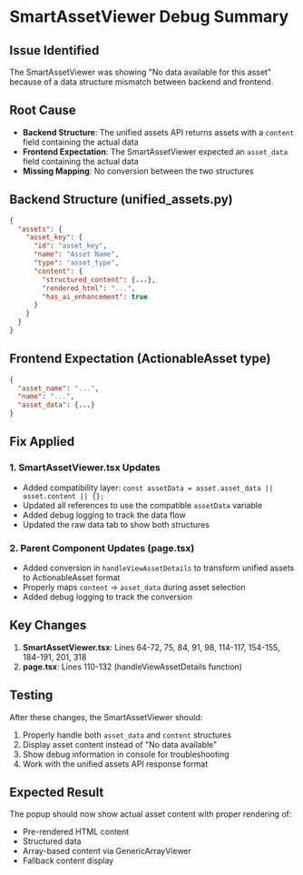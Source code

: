 # SmartAssetViewer Debug Summary

## Issue Identified
The SmartAssetViewer was showing "No data available for this asset" because of a data structure mismatch between backend and frontend.

## Root Cause
- **Backend Structure**: The unified assets API returns assets with a `content` field containing the actual data
- **Frontend Expectation**: The SmartAssetViewer expected an `asset_data` field containing the actual data
- **Missing Mapping**: No conversion between the two structures

## Backend Structure (unified_assets.py)
```json
{
  "assets": {
    "asset_key": {
      "id": "asset_key",
      "name": "Asset Name",
      "type": "asset_type",
      "content": {
        "structured_content": {...},
        "rendered_html": "...",
        "has_ai_enhancement": true
      }
    }
  }
}
```

## Frontend Expectation (ActionableAsset type)
```json
{
  "asset_name": "...",
  "name": "...",
  "asset_data": {...}
}
```

## Fix Applied

### 1. SmartAssetViewer.tsx Updates
- Added compatibility layer: `const assetData = asset.asset_data || asset.content || {};`
- Updated all references to use the compatible `assetData` variable
- Added debug logging to track the data flow
- Updated the raw data tab to show both structures

### 2. Parent Component Updates (page.tsx)
- Added conversion in `handleViewAssetDetails` to transform unified assets to ActionableAsset format
- Properly maps `content` -> `asset_data` during asset selection
- Added debug logging to track the conversion

## Key Changes
1. **SmartAssetViewer.tsx**: Lines 64-72, 75, 84, 91, 98, 114-117, 154-155, 184-191, 201, 318
2. **page.tsx**: Lines 110-132 (handleViewAssetDetails function)

## Testing
After these changes, the SmartAssetViewer should:
1. Properly handle both `asset_data` and `content` structures
2. Display asset content instead of "No data available"
3. Show debug information in console for troubleshooting
4. Work with the unified assets API response format

## Expected Result
The popup should now show actual asset content with proper rendering of:
- Pre-rendered HTML content
- Structured data
- Array-based content via GenericArrayViewer
- Fallback content display